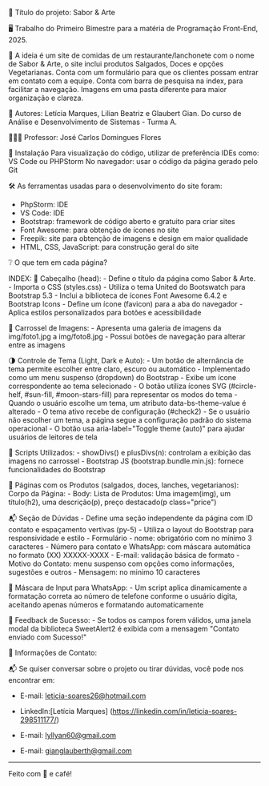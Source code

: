 📃 Título do projeto: Sabor & Arte

🖥️ Trabalho do Primeiro Bimestre para a matéria de Programação Front-End, 2025.

💭 A ideia é um site de comidas de um restaurante/lanchonete com o nome de Sabor & Arte, o site inclui produtos Salgados, Doces e opções Vegetarianas. 
Conta com um formulário para que os clientes possam entrar em contato com a equipe. 
Conta com barra de pesquisa na index, para facilitar a navegação.
Imagens em uma pasta diferente para maior organização e clareza.

👥 Autores: Letícia Marques, Lilian Beatriz e Glaubert Gian. Do curso de Análise e Desenvolvimento de Sistemas - Turma A. 

👨🏻‍🏫 Professor: José Carlos Domingues Flores

🔧 Instalação
Para visualização do código, utilizar de preferência IDEs como: VS Code ou PHPStorm
No navegador: usar o código da página gerado pelo Git

🛠️ As ferramentas usadas para o desenvolvimento do site foram:

- PhpStorm: IDE
- VS Code: IDE
- Bootstrap: framework de código aberto e gratuito para criar sites
- Font Awesome: para obtenção de ícones no site
- Freepik: site para obtenção de imagens e design em maior qualidade
- HTML, CSS, JavaScript: para construção geral do site

❔ O que tem em cada página?

INDEX:
🔗  Cabeçalho (head):
    - Define o título da página como Sabor & Arte.
    - Importa o CSS (styles.css)
    - Utiliza o tema United do Bootswatch para Bootstrap 5.3
    - Inclui a biblioteca de ícones Font Awesome 6.4.2 e Bootstrap Icons
    - Define um ícone (favicon) para a aba do navegador
    - Aplica estilos personalizados para botões e acessibilidade

🎠 Carrossel de Imagens:
    - Apresenta uma galeria de imagens da img/foto1.jpg a img/foto8.jpg
    - Possui botões de navegação para alterar entre as imagens

🌗 Controle de Tema (Light, Dark e Auto):
    - Um botão de alternância de tema permite escolher entre claro, escuro ou automático
    - Implementado como um menu suspenso (dropdown) do Bootstrap
    - Exibe um ícone correspondente ao tema selecionado
    - O botão utiliza ícones SVG (#circle-helf, #sun-fill, #moon-stars-fill) para representar os modos do tema
    - Quando o usuário escolhe um tema, um atributo data-bs-theme-value é alterado
    - O tema ativo recebe de configuração (#check2)
    - Se o usuário não escolher um tema, a página segue a configuração padrão do sistema operacional
    - O botão usa aria-label="Toggle theme (auto)" para ajudar usuários de leitores de tela

📃  Scripts Utilizados:
    - showDivs() e plusDivs(n): controlam a exibição das imagens no carrossel
    - Bootstrap JS (bootstrap.bundle.min.js): fornece funcionalidades do Bootstrap

📃 Páginas com os Produtos (salgados, doces, lanches, vegetarianos):
 Corpo da Página:
    - Body: 
     Lista de Produtos: Uma imagem(img), um título(h2), uma descrição(p), preço destacado(p class="price")

📬 Seção de Dúvidas
    - Define uma seção independente da página com ID contato e espaçamento vertivas (py-5)
    - Utiliza o layout do Bootstrap para responsividade e estilo
    - Formulário - nome: obrigatório com no mínimo 3 caracteres
    - Número para contato e WhatsApp: com máscara automática no formato (XX) XXXXX-XXXX
    - E-mail: validação básica de formato
    - Motivo do Contato: menu suspenso com opções como informações, sugestões e outros
    - Mensagem: no minimo 10 caracteres

📱 Máscara de Input para WhatsApp:
    - Um script aplica dinamicamente a formatação correta ao número de telefone conforme o usuário digita, aceitando apenas números e formatando automaticamente

🎉 Feedback de Sucesso:
    - Se todos os campos forem válidos, uma janela modal da biblioteca SweetAlert2 é exibida com a mensagem "Contato enviado com Sucesso!"

📩 Informações de Contato:

  📬 Se quiser conversar sobre o projeto ou tirar dúvidas, você pode nos encontrar em:

- E-mail: leticia-soares26@hotmail.com
- LinkedIn:[Letícia Marques] (https://linkedin.com/in/leticia-soares-298511177/)

- E-mail: lyllyan60@gmail.com

- E-mail: gianglauberth@gmail.com

---
Feito com 💜 e café!  
